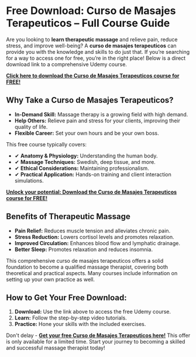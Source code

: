 # Free Download: Curso de Masajes Terapeuticos – Full Course Guide

Are you looking to **learn therapeutic massage** and relieve pain, reduce stress, and improve well-being? A **curso de masajes terapeuticos** can provide you with the knowledge and skills to do just that. If you’re searching for a way to access one for free, you’re in the right place! Below is a direct download link to a comprehensive Udemy course.

[**Click here to download the Curso de Masajes Terapeuticos course for FREE!**](https://udemywork.com/curso-de-masajes-terapeuticos)

## Why Take a Curso de Masajes Terapeuticos?

*   **In-Demand Skill:** Massage therapy is a growing field with high demand.
*   **Help Others:** Relieve pain and stress for your clients, improving their quality of life.
*   **Flexible Career:** Set your own hours and be your own boss.

This free course typically covers:

*   ✔ **Anatomy & Physiology:** Understanding the human body.
*   ✔ **Massage Techniques:** Swedish, deep tissue, and more.
*   ✔ **Ethical Considerations:** Maintaining professionalism.
*   ✔ **Practical Application:** Hands-on training and client interaction simulations.

[**Unlock your potential: Download the Curso de Masajes Terapeuticos course for FREE!**](https://udemywork.com/curso-de-masajes-terapeuticos)

## Benefits of Therapeutic Massage

*   **Pain Relief:** Reduces muscle tension and alleviates chronic pain.
*   **Stress Reduction:** Lowers cortisol levels and promotes relaxation.
*   **Improved Circulation:** Enhances blood flow and lymphatic drainage.
*   **Better Sleep:** Promotes relaxation and reduces insomnia.

This comprehensive curso de masajes terapeuticos offers a solid foundation to become a qualified massage therapist, covering both theoretical and practical aspects. Many courses include information on setting up your own practice as well.

## How to Get Your Free Download:

1.  **Download:** Use the link above to access the free Udemy course.
2.  **Learn:** Follow the step-by-step video tutorials.
3.  **Practice:** Hone your skills with the included exercises.

Don't delay - [**Get your free Curso de Masajes Terapeuticos here!**](https://udemywork.com/curso-de-masajes-terapeuticos) This offer is only available for a limited time. Start your journey to becoming a skilled and successful massage therapist today!
